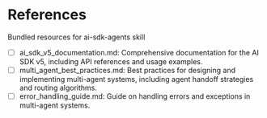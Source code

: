 # References

Bundled resources for ai-sdk-agents skill

- [ ] ai_sdk_v5_documentation.md: Comprehensive documentation for the AI SDK v5, including API references and usage examples.
- [ ] multi_agent_best_practices.md: Best practices for designing and implementing multi-agent systems, including agent handoff strategies and routing algorithms.
- [ ] error_handling_guide.md: Guide on handling errors and exceptions in multi-agent systems.
